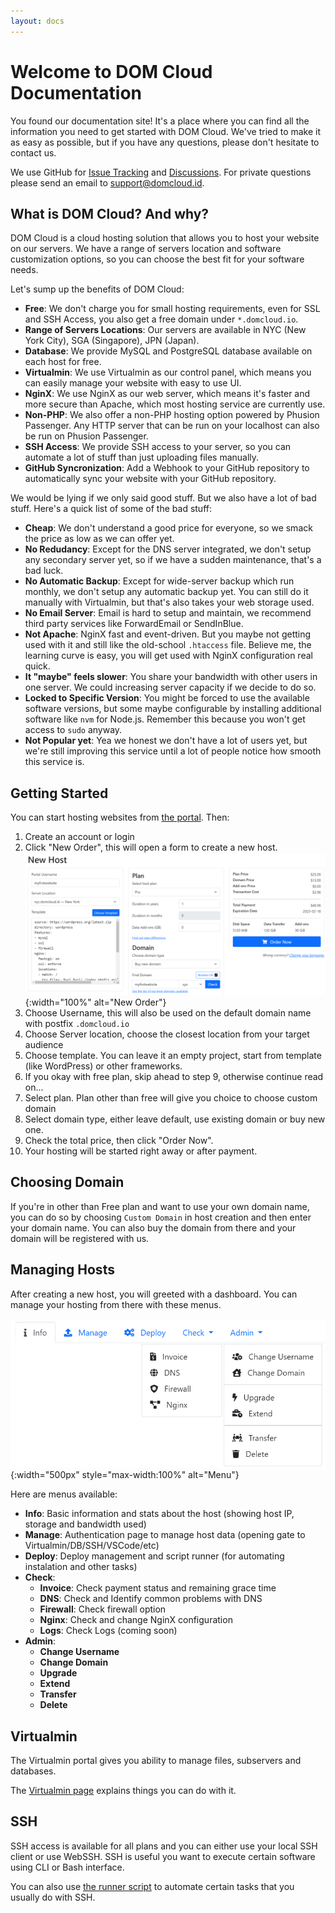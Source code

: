```yaml
---
layout: docs
---
```


# Welcome to DOM Cloud Documentation

You found our documentation site! It's a place where you can find all the information you need to get started with DOM Cloud. We've tried to make it as easy as possible, but if you have any questions, please don't hesitate to contact us.

We use GitHub for [Issue Tracking](https://github.com/domcloud/domcloud-io/issues) and [Discussions](https://github.com/domcloud/domcloud-io/discussions). For private questions please send an email to [support@domcloud.id](mailto:support@domcloud.id).

## What is DOM Cloud? And why?

DOM Cloud is a cloud hosting solution that allows you to host your website on our servers. We have a range of servers location and software customization options, so you can choose the best fit for your software needs.

Let's sump up the benefits of DOM Cloud:

+ **Free**: We don't charge you for small hosting requirements, even for SSL and SSH Access, you also get a free domain under `*.domcloud.io`.
+ **Range of Servers Locations**: Our servers are available in NYC (New York City), SGA (Singapore), JPN (Japan).
+ **Database**: We provide MySQL and PostgreSQL database available on each host for free.
+ **Virtualmin**: We use Virtualmin as our control panel, which means you can easily manage your website with easy to use UI.
+ **NginX**: We use NginX as our web server, which means it's faster and more secure than Apache, which most hosting service are currently use.
+ **Non-PHP**: We also offer a non-PHP hosting option powered by Phusion Passenger. Any HTTP server that can be run on your localhost can also be run on Phusion Passenger.
+ **SSH Access**: We provide SSH access to your server, so you can automate a lot of stuff than just uploading files manually.
+ **GitHub Syncronization**: Add a Webhook to your GitHub repository to automatically sync your website with your GitHub repository.

We would be lying if we only said good stuff. But we also have a lot of bad stuff. Here's a quick list of some of the bad stuff:

+ **Cheap**: We don't understand a good price for everyone, so we smack the price as low as we can offer yet.
+ **No Redudancy**: Except for the DNS server integrated, we don't setup any secondary server yet, so if we have a sudden maintenance, that's a bad luck.
+ **No Automatic Backup**: Except for wide-server backup which run monthly, we don't setup any automatic backup yet. You can still do it manually with Virtualmin, but that's also takes your web storage used.
+ **No Email Server**: Email is hard to setup and maintain, we recommend third party services like ForwardEmail or SendInBlue.
+ **Not Apache**: NginX fast and event-driven. But you maybe not getting used with it and still like the old-school `.htaccess` file. Believe me, the learning curve is easy, you will get used with NginX configuration real quick.
+ **It "maybe" feels slower**: You share your bandwidth with other users in one server. We could increasing server capacity if we decide to do so.
+ **Locked to Specific Version**: You might be forced to use the available software versions, but some maybe configurable by installing additional software like `nvm` for Node.js. Remember this because you won't get access to `sudo` anyway.
+ **Not Popular yet**: Yea we honest we don't have a lot of users yet, but we're still improving this service until a lot of people notice how smooth this service is.

## Getting Started

You can start hosting websites from [the portal](https://portal.domcloud.id/en/login). Then:

1. Create an account or login
2. Click "New Order", this will open a form to create a new host. ![](/assets/images/new-purchase.png){:width="100%" alt="New Order"}
3. Choose Username, this will also be used on the default domain name with postfix `.domcloud.io`
4. Choose Server location, choose the closest location from your target audience
5. Choose template. You can leave it an empty project, start from template (like WordPress) or other frameworks.
6. If you okay with free plan, skip ahead to step 9, otherwise continue read on...
7. Select plan. Plan other than free will give you choice to choose custom domain
8. Select domain type, either leave default, use existing domain or buy new one.
9. Check the total price, then click "Order Now".
10. Your hosting will be started right away or after payment.

## Choosing Domain

If you're in other than Free plan and want to use your own domain name, you can do so by choosing `Custom Domain` in host creation and then enter your domain name. You can also buy the domain from there and your domain will be registered with us.

## Managing Hosts

After creating a new host, you will greeted with a dashboard. You can manage your hosting from there with these menus.

![](/assets/images/menu.png){:width="500px" style="max-width:100%" alt="Menu"}

Here are menus available:

+ **Info**: Basic information and stats about the host (showing host IP, storage and bandwidth used)
+ **Manage**: Authentication page to manage host data (opening gate to Virtualmin/DB/SSH/VSCode/etc)
+ **Deploy**: Deploy management and script runner (for automating instalation and other tasks)
+ **Check**:
  + **Invoice**: Check payment status and remaining grace time
  + **DNS**: Check and Identify common problems with DNS
  + **Firewall**: Check firewall option
  + **Nginx**: Check and change NginX configuration
  + **Logs**: Check Logs (coming soon)
+ **Admin**:
  + **Change Username**
  + **Change Domain**
  + **Upgrade**
  + **Extend**
  + **Transfer**
  + **Delete**

## Virtualmin

The Virtualmin portal gives you ability to manage files, subservers and databases.

The [Virtualmin page](/docs/virtualmin) explains things you can do with it.

## SSH

SSH access is available for all plans and you can either use your local SSH client or use WebSSH. SSH is useful you want to execute certain software using CLI or Bash interface.

You can also use [the runner script](/docs/runner) to automate certain tasks that you usually do with SSH.

